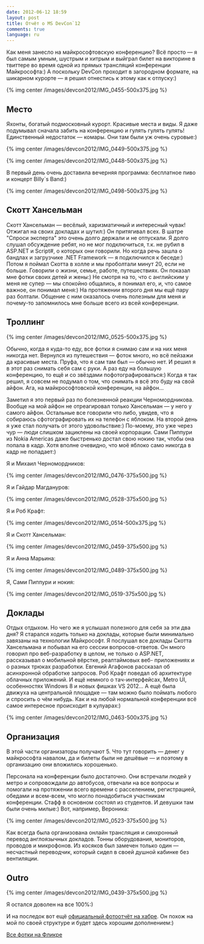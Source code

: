 ```yaml
---
date: 2012-06-12 18:59
layout: post
title: Отчёт о MS DevCon`12
comments: true
language: ru
---
```


Как меня занесло на майкрософтовскую конференцию? Всё просто — я был самым
умным, шустрым и хитрым и выйграл билет на викторине в твиттере во время одной
из прямых трансляций конференции Майкрософта:) А поскольку DevCon проходит в
загородном формате, на шикарном курорте — я решил отнестись к этому как к
отпуску:)

{% img center /images/devcon2012/IMG_0455-500x375.jpg %}

## Место

Яхонты, богатый подмосковный курорт. Красивые места и виды. Я даже подумывал
сначала забить на конференцию и гулять гулять гулять! Единственный недостаток
— комары. Они там были уж очень суровые:)

{% img center /images/devcon2012/IMG_0449-500x375.jpg %}

{% img center /images/devcon2012/IMG_0448-500x375.jpg %}

В первый день очень доставила вечерняя программа: бесплатное пиво и концерт
Billy`s Band:)

{% img center /images/devcon2012/IMG_0498-500x375.jpg %}

## Скотт Хансельман

Скотт Хансельман — весёлый, харизматичный и интересный чувак! Отжигал на своих
докладах и шутил:) Он притягивал всех. В шатре "Спроси эксперта" это очень
долго держали и не отпускали. Я долго слушал обсуждение ребят, но не мог
подключиться, т.к. не рубил в ASP.NET и Script#, о которых они говорили. Но
когда речь зашла о бандлах и загрузчике .NET Framework — я подключился к
беседе:) Потом я поймал Скотта в холле и мы проболтали минут 20, если не
больше. Говорили о жизни, семье, работе, путешествиях. Он показал мне фотки
своих детей и жены:) Не смотря на то, что с английским у меня не супер — мы
спокойно общались, я понимал его, и, что самое важное, он понимал меня:) На
протяжении второго дня мы ещё пару раз болтали. Общение с ним оказалось очень
полезным для меня и почему-то запомнилось мне больше всего из всей
конференции.

## Троллинг

{% img center /images/devcon2012/IMG_0525-500x375.jpg %}

Обычно, когда я куда-то еду, все фотки я
снимаю сам и на них меня никогда нет. Вернулся из путешествия — фоток много,
но всё пейзажи да красивые места. Пруфа, что я сам там был — обычно нет. И
решил я в этот раз снимать себя сам с руки. А раз еду на большую конференцию,
то ещё и со звёздами пофотографироваться:) Когда я так решил, я совсем не
подумал о том, что снимать я всё это буду на свой айфон. Ага, на
майкрософтовской конференции, на айфон...

Заметил я это первый раз по болезненной реакции Черномордникова. Вообще на мой
айфон не отреагировал только Хансельман — у него у самого айфон. Остальные все
говорили что либо, увидев, что я собираюсь сфотографировать их на телефон с
яблоком. На второй день я уже стал получать от этого удовольствие:) По-моему,
это уже через чур — люди слишком зациклены на своей корпорации. Сами Пиппури
из Nokia Americas даже быстренько достал свою нокию так, чтобы она попала в
кадр. Хотя вполне очевидно, что моё яблоко само никогда в кадр не попадает:)

Я и Михаил Черномордников:

{% img center /images/devcon2012/IMG_0476-375x500.jpg %}

Я и Гайдар Магдануров:

{% img center /images/devcon2012/IMG_0528-375x500.jpg %}

Я и Роб Крафт:

{% img center /images/devcon2012/IMG_0514-500x375.jpg %}

Я и Скотт Хансельман:

{% img center /images/devcon2012/IMG_0459-375x500.jpg %}

Я и Анна Марьина:

{% img center /images/devcon2012/IMG_0489-375x500.jpg %}

Я, Сами Пиппури и нокия:

{% img center /images/devcon2012/IMG_0519-375x500.jpg %}

## Доклады

Отдых отдыхом. Но чего же я услышал полезного для себя за эти два дня? Я
старался ходить только на доклады, которые были минимально завязаны на
технологии Майкрософт. Я послушал все доклады Скотта Хансельмана и побывал на
его сессии вопросов-ответов. Он много говорил про веб-разработку в целом, не
только о ASP.NET, рассказывал о мобильной вёрстке, реалтаймовых веб-
приложениях и о разных трюках разработки. Евгений Агафонов рассказал об
асинхронной обработке запросов. Роб Крафт поведал об архитектуре облачных
приложений. И ещё немного о тач-интерфейсах, Metro UI, особенностях Windows 8
и новых фишках VS 2012... А ещё была движуха на центральной площадке — там
можно было поймать любого и спросить о чём нибудь. Как и на любой нормальной
конференции всё самое интересное происходит в кулуарах:)

{% img center /images/devcon2012/IMG_0463-500x375.jpg %}

## Организация

В этой части организаторы получают 5. Что тут говорить — денег у майкрософта
навалом, да и билеты были не дешёвые — и поэтому в организацию они вложились
хорошенько.

Персонала на конференции было достаточно. Они встречали людей у метро и
сопровождали до автобусов, отвечали на все вопросы и помогали на протяжении
всего времени с расселением, регистрацией, обедами и всем-всем, что могло
понадобиться участникам конференции. Стафф в основном состоял из студентов. И
девушки там были очень милые:) Вот, например, Вероника:

{% img center /images/devcon2012/IMG_0523-375x500.jpg %}

Как всегда была организована онлайн трансляция и синхронный перевод
англоязычных докладов. Тонны оборудования, мониторов, проводов и микрофонов.
Из косяков был замечен только один — несчастный переводчик, который сидел в
своей душной кабинке без вентиляции.

## Outro

{% img center /images/devcon2012/IMG_0439-375x500.jpg %}

Я остался доволен на все 100%:)

И на последок вот ещё
[официальный фотоотчёт на хабре](http://habrahabr.ru/company/microsoft/blog/145494/).
Он похож на мой по своей структуре и будет здесь хорошим дополнением:)

[Все фотки на Фликре](http://www.flickr.com/photos/stas_spiridonov/sets/72157631267353960/)

